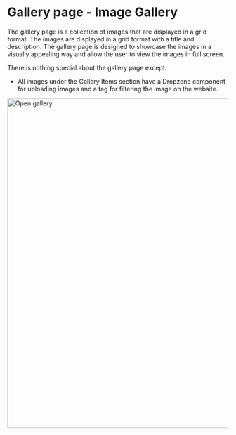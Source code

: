 # Gallery page - Image Gallery
The gallery page is a collection of images that are displayed in a grid format. The images are displayed in a grid format with a title and description. 
The gallery page is designed to showcase the images in a visually appealing way and allow the user to view the images in full screen.

There is nothing special about the gallery page except:
- All images under the Gallery Items section have a Dropzone component for uploading images and a tag for filtering the image on the website.

<img src="images/gallery.png" alt="Open gallery" width="750">